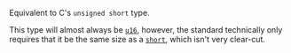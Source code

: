 Equivalent to C's `unsigned short` type.

This type will almost always be [`u16`], however, the standard technically only requires that it be the same size as a [`short`], which isn't very clear-cut.

[`short`]: type.c_short.html
[`u16`]: ../../primitive.u16.html

